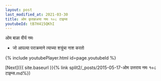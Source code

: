 ```yaml
---
layout: post
last_modified_at: 2021-03-30
title: ओम कृतज्ञअया नमः १०८ टाइम्स
youtubeId: tB7H415QKhI
---
```

 
 
 ओम बाळा वीर्य नमः  
 
 -  जो आपल्या पराक्रमाने त्याच्या शत्रूंचा नाश करतो 
 
  
 
  
 
 
 
 
 
 


{% include youtubePlayer.html id=page.youtubeId %}
 
[Next]({{ site.baseurl }}{% link  split2/_posts/2015-05-17-ओम उत्तराय नमः १०८ टाइम्स.md%})
 
